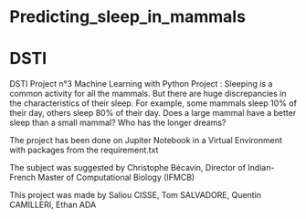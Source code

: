 # Predicting_sleep_in_mammals
# DSTI
DSTI Project n°3 
Machine Learning with Python Project : Sleeping is a common activity for all the mammals. But there are huge discrepancies in the characteristics of their sleep. For example, some mammals sleep 10% of their day, others sleep 80% of their day. Does a large mammal have a better sleep than a small mammal? Who has the longer dreams?

The project has been done on Jupiter Notebook in a Virtual Environment with packages from the requirement.txt

The subject was suggested by Christophe Bécavin, Director of Indian-French Master of Computational Biology (IFMCB)

This project was made by Saliou CISSE, Tom SALVADORE, Quentin CAMILLERI, Ethan ADA 

